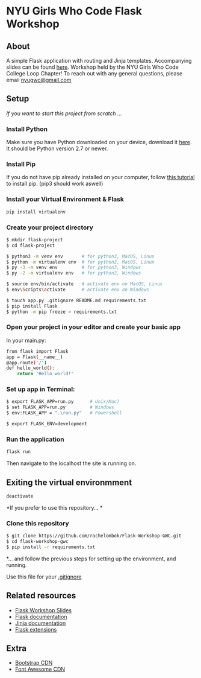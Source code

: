 # NYU Girls Who Code Flask Workshop

## About
A simple Flask application with routing and Jinja templates. Accompanying slides can be found [here](https://docs.google.com/presentation/d/1Ymkpu1PFn1XhtB4pIxzx-fhXnhv8OLi8lvx-xL6YhsE/edit?usp=sharing). Workshop held by the NYU Girls Who Code College Loop Chapter! To reach out with any general questions, please email nyugwc@gmail.com

## Setup
*If you want to start this project from scratch ...*
### Install Python
Make sure you have Python downloaded on your device, download it [here](https://www.python.org). It should be Python version 2.7 or newer.

### Install Pip
If you do not have pip already installed on your computer, follow [this tutorial](https://pip.pypa.io/en/stable/installing/) to install pip. (pip3 should work aswell)

### Install your Virtual Environment & Flask
```sh
pip install virtualenv   
```

### Create your project directory
```sh
$ mkdir flask-project
$ cd flask-project 

$ python3 -m venv env       # for python3, MacOS, Linux
$ python -m virtualenv env  # for python2, MacOS, Linux
$ py -3 -m venv env         # for python3, Windows
$ py -2 -m virtualenv env   # for python2, Windows

$ source env/bin/activate   # activate env on MacOS, Linux
$ env\Scripts\activate      # activate env on Windows

$ touch app.py .gitignore README.md requirements.txt
$ pip install Flask
$ python -m pip freeze > requirements.txt
```

### Open your project in your editor and create your basic app
In your main.py:
```sh
from flask import Flask
app = Flask(__name__)
@app.route('/')
def hello_world():
    return 'Hello world!'
```

### Set up app in Terminal:
```sh
$ export FLASK_APP=run.py      # Unix/Mac)
$ set FLASK_APP=run.py         # Windows
$ env:FLASK_APP = ".\run.py"   # Powershell

$ export FLASK_ENV=development
```

### Run the application
```sh
flask run
```
Then navigate to the localhost the site is running on.

## Exiting the virtual environmment
```sh
deactivate
```

*If you prefer to use this repository... *
### Clone this repository
```sh
$ git clone https://github.com/rachelombok/Flask-Workshop-GWC.git
$ cd flask-workshop-gwc
$ pip install -r requirements.txt
```
*... and follow the previous steps for setting up the environment, and running.

Use this file for your [.gitignore](https://github.com/github/gitignore/blob/master/Python.gitignore)

## Related resources
* [Flask Workshop Slides](https://docs.google.com/presentation/d/1Ymkpu1PFn1XhtB4pIxzx-fhXnhv8OLi8lvx-xL6YhsE/edit?usp=sharing)
* [Flask documentation](http://flask.pocoo.org/)
* [Jinja documentation](http://jinja.pocoo.org/)
* [Flask extensions](http://flask.pocoo.org/extensions/)

## Extra 
* [Bootstrap CDN](https://getbootstrap.com)
* [Font Awesome CDN](https://fontawesome.com/how-to-use/customizing-wordpress/snippets/setup-cdn-webfont)

